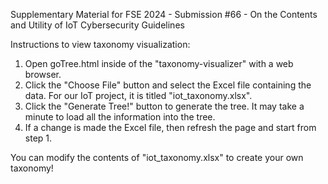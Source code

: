 Supplementary Material for
FSE 2024 - Submission #66 - On the Contents and Utility of IoT Cybersecurity Guidelines

Instructions to view taxonomy visualization:
1. Open goTree.html inside of the "taxonomy-visualizer" with a web browser. 
2. Click the "Choose File" button and select the Excel file containing the data. For our IoT project, it is titled "iot_taxonomy.xlsx".
3. Click the "Generate Tree!" button to generate the tree. It may take a minute to load all the information into the tree. 
4. If a change is made the Excel file, then refresh the page and start from step 1.

You can modify the contents of "iot_taxonomy.xlsx" to create your own taxonomy!
